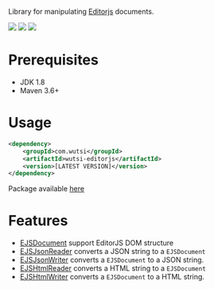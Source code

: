 Library for manipulating [Editorjs](https://editorjs.io/) documents.

![](https://github.com/wutsi/wutsi-editorjs/workflows/build/badge.svg)
![](https://img.shields.io/badge/jdk-1.8-brightgreen.svg)
![](https://img.shields.io/badge/language-kotlin-blue.svg)

# Prerequisites
- JDK 1.8
- Maven 3.6+ 

# Usage
```xml
<dependency>
    <groupId>com.wutsi</groupId>
    <artifactId>wutsi-editorjs</artifactId>
    <version>[LATEST VERSION]</version>
</dependency>
```

Package available [here](https://github.com/wutsi/wutsi-editorjs/packages)

# Features
- [EJSDocument](https://github.com/wutsi/wutsi-editorjs/blob/master/src/main/kotlin/com/wutsi/editorjs/dom/EJSDocument.kt) 
support EditorJS DOM structure
- [EJSJsonReader](https://github.com/wutsi/wutsi-editorjs/blob/master/src/main/kotlin/com/wutsi/editorjs/json/EJSJsonReader.kt)
converts a JSON string to a `EJSDocument` 
- [EJSJsonWriter](https://github.com/wutsi/wutsi-editorjs/blob/master/src/main/kotlin/com/wutsi/editorjs/json/EJSJsonWriter.kt)
converts a `EJSDocument` to a JSON string. 
- [EJSHtmlReader](https://github.com/wutsi/wutsi-editorjs/blob/master/src/main/kotlin/com/wutsi/editorjs/html/EJSHtmlReader.kt)
converts a HTML string to a `EJSDocument` 
- [EJSHtmlWriter](https://github.com/wutsi/wutsi-editorjs/blob/master/src/main/kotlin/com/wutsi/editorjs/html/EJSHtmlWriter.kt)
converts a `EJSDocument` to a HTML string. 
